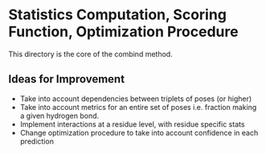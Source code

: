 # Statistics Computation, Scoring Function, Optimization Procedure

This directory is the core of the combind method.

## Ideas for Improvement
- Take into account dependencies between triplets of poses (or higher)
- Take into account metrics for an entire set of poses i.e. fraction making a given hydrogen bond.
- Implement interactions at a residue level, with residue specific stats
- Change optimization procedure to take into account confidence in each prediction